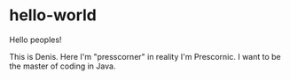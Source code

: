 # hello-world

Hello peoples!

This is Denis. Here I'm "presscorner" in reality I'm Prescornic.
I want to be the master of coding in Java. 
